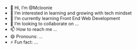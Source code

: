 - 👋 Hi, I’m @Mcloonie
- 👀 I’m interested in learning and growing with tech mindset
- 🌱 I’m currently learning Front End Web Development 
- 💞️ I’m looking to collaborate on ...
- 📫 How to reach me ...
- 😄 Pronouns: ...
- ⚡ Fun fact: ...

<!---
Mcloonie/Mcloonie is a ✨ special ✨ repository because its `README.md` (this file) appears on your GitHub profile.
You can click the Preview link to take a look at your changes.
--->
